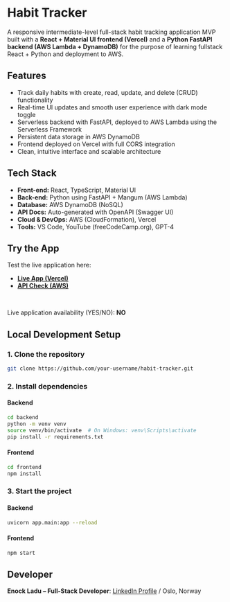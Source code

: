 # Habit Tracker

A responsive intermediate-level full-stack habit tracking application MVP built with a **React + Material UI frontend (Vercel)** and a **Python FastAPI backend (AWS Lambda + DynamoDB)** for the purpose of learning fullstack React + Python and deployment to AWS.

## Features

- Track daily habits with create, read, update, and delete (CRUD) functionality
- Real-time UI updates and smooth user experience with dark mode toggle
- Serverless backend with FastAPI, deployed to AWS Lambda using the Serverless Framework
- Persistent data storage in AWS DynamoDB
- Frontend deployed on Vercel with full CORS integration
- Clean, intuitive interface and scalable architecture

## Tech Stack

- **Front-end:** React, TypeScript, Material UI
- **Back-end:** Python using FastAPI + Mangum (AWS Lambda)
- **Database:** AWS DynamoDB (NoSQL)
- **API Docs:** Auto-generated with OpenAPI (Swagger UI)
- **Cloud & DevOps:** AWS (CloudFormation), Vercel
- **Tools:** VS Code, YouTube (freeCodeCamp.org), GPT-4

## Try the App

Test the live application here: 
- **[Live App (Vercel)](https://habit-tracker-two-virid.vercel.app/)**
- **[API Check (AWS)](https://pogv79s4w9.execute-api.eu-north-1.amazonaws.com/)**

<br>

Live application availability (YES/NO): **NO**

## Local Development Setup

### 1. Clone the repository

```bash
git clone https://github.com/your-username/habit-tracker.git
```

### 2. Install dependencies

#### Backend

```bash
cd backend
python -m venv venv
source venv/bin/activate  # On Windows: venv\Scripts\activate
pip install -r requirements.txt
```

#### Frontend

```bash
cd frontend
npm install
```

### 3. Start the project

#### Backend

```bash
uvicorn app.main:app --reload
```

#### Frontend

```bash
npm start
```

## Developer

**Enock Ladu – Full-Stack Developer**: [LinkedIn Profile](https://www.linkedin.com/in/enock-ladu-b56b0724b/) / Oslo, Norway
